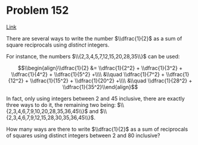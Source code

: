 # Problem 152

[Link](https://projecteuler.net/problem=152)

There are several ways to write the number $\\dfrac{1}{2}$ as a sum of square reciprocals using *distinct* integers.

For instance, the numbers $\\{2,3,4,5,7,12,15,20,28,35\\}$ can be used:

$$\\begin{align}\\dfrac{1}{2} &= \\dfrac{1}{2^2} + \\dfrac{1}{3^2} + \\dfrac{1}{4^2} + \\dfrac{1}{5^2} +\\\\ &\\quad \\dfrac{1}{7^2} + \\dfrac{1}{12^2} + \\dfrac{1}{15^2} + \\dfrac{1}{20^2} +\\\\ &\\quad \\dfrac{1}{28^2} + \\dfrac{1}{35^2}\\end{align}$$

In fact, only using integers between $2$ and $45$ inclusive, there are exactly three ways to do it, the remaining two being: $\\{2,3,4,6,7,9,10,20,28,35,36,45\\}$ and $\\{2,3,4,6,7,9,12,15,28,30,35,36,45\\}$.

How many ways are there to write $\\dfrac{1}{2}$ as a sum of reciprocals of squares using distinct integers between $2$ and $80$ inclusive?